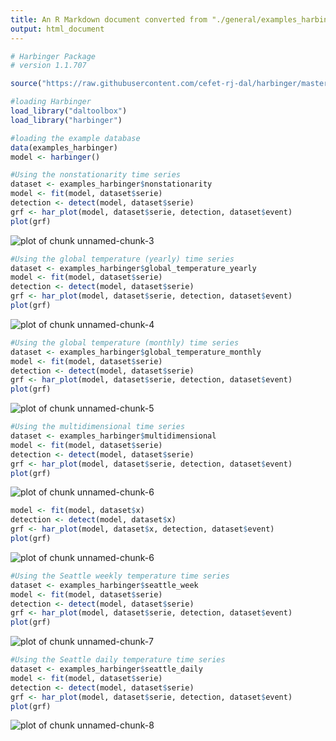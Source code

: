 ```yaml
---
title: An R Markdown document converted from "./general/examples_harbinger.ipynb"
output: html_document
---
```



```r
# Harbinger Package
# version 1.1.707

source("https://raw.githubusercontent.com/cefet-rj-dal/harbinger/master/jupyter.R")

#loading Harbinger
load_library("daltoolbox") 
load_library("harbinger") 
```


```r
#loading the example database
data(examples_harbinger)
model <- harbinger()
```


```r
#Using the nonstationarity time series 
dataset <- examples_harbinger$nonstationarity
model <- fit(model, dataset$serie)
detection <- detect(model, dataset$serie)
grf <- har_plot(model, dataset$serie, detection, dataset$event)
plot(grf)
```

![plot of chunk unnamed-chunk-3](examples_harbinger/unnamed-chunk-3-1.png)


```r
#Using the global temperature (yearly) time series
dataset <- examples_harbinger$global_temperature_yearly
model <- fit(model, dataset$serie)
detection <- detect(model, dataset$serie)
grf <- har_plot(model, dataset$serie, detection, dataset$event)
plot(grf)
```

![plot of chunk unnamed-chunk-4](examples_harbinger/unnamed-chunk-4-1.png)


```r
#Using the global temperature (monthly) time series
dataset <- examples_harbinger$global_temperature_monthly
model <- fit(model, dataset$serie)
detection <- detect(model, dataset$serie)
grf <- har_plot(model, dataset$serie, detection, dataset$event)
plot(grf)
```

![plot of chunk unnamed-chunk-5](examples_harbinger/unnamed-chunk-5-1.png)


```r
#Using the multidimensional time series 
dataset <- examples_harbinger$multidimensional
model <- fit(model, dataset$serie)
detection <- detect(model, dataset$serie)
grf <- har_plot(model, dataset$serie, detection, dataset$event)
plot(grf)
```

![plot of chunk unnamed-chunk-6](examples_harbinger/unnamed-chunk-6-1.png)

```r
model <- fit(model, dataset$x)
detection <- detect(model, dataset$x)
grf <- har_plot(model, dataset$x, detection, dataset$event)
plot(grf)
```

![plot of chunk unnamed-chunk-6](examples_harbinger/unnamed-chunk-6-2.png)


```r
#Using the Seattle weekly temperature time series
dataset <- examples_harbinger$seattle_week
model <- fit(model, dataset$serie)
detection <- detect(model, dataset$serie)
grf <- har_plot(model, dataset$serie, detection, dataset$event)
plot(grf)
```

![plot of chunk unnamed-chunk-7](examples_harbinger/unnamed-chunk-7-1.png)


```r
#Using the Seattle daily temperature time series
dataset <- examples_harbinger$seattle_daily
model <- fit(model, dataset$serie)
detection <- detect(model, dataset$serie)
grf <- har_plot(model, dataset$serie, detection, dataset$event)
plot(grf)
```

![plot of chunk unnamed-chunk-8](examples_harbinger/unnamed-chunk-8-1.png)

